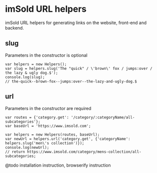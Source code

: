 # imSold URL helpers

imSold URL helpers for generating links on the website, front-end and backend.

## slug
Parameters in the constructor is optional

```
var helpers = new Helpers();
var slug = helpers.slug('The "quick" / \'brown\' fox / jumps:over / the lazy & ugly dog.$');
console.log(slug);
// the-quick--brown-fox--jumps:over--the-lazy-and-ugly-dog.$
```

## url
Parameters in the constructor are required

```
var routes = {'category.get': '/category/:categoryName/all-subcategories'};
var baseUrl = 'https://www.imsold.com';

var helpers = new Helpers(routes, baseUrl);
var newUrl = helpers.url('category.get', {'categoryName': helpers.slug('men\'s collection')});
console.log(newUrl);
// return https://www.imsold.com/category/mens-collection/all-subcategories;

```

@todo installation instruction, browserify instruction

